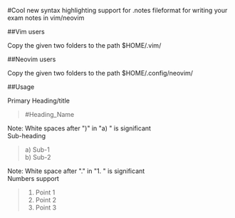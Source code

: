 #Cool new syntax highlighting support for .notes fileformat for writing your exam notes in vim/neovim
  
##Vim users
  
Copy the  given two folders to the path $HOME/.vim/
  
##Neovim users
  
Copy the given two folders to the path $HOME/.config/neovim/
  
##Usage  

Primary Heading/title    
> \#Heading_Name  
  
Note: White spaces after ")" in "a) " is significant  
Sub-heading  
> a) Sub-1  
> b) Sub-2  
  
Note: White space after "." in "1. " is significant  
Numbers support    
> 1. Point 1    
> 2. Point 2    
> 3. Point 3   
